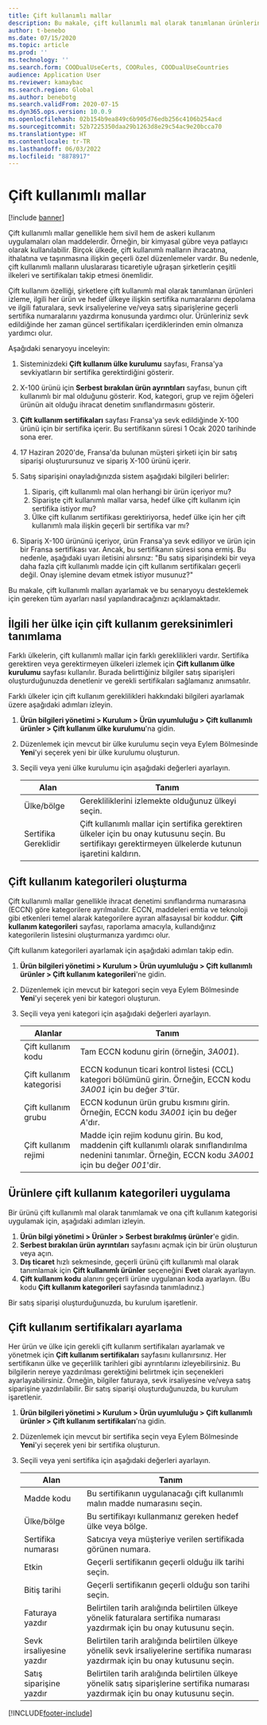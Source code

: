 ```yaml
---
title: Çift kullanımlı mallar
description: Bu makale, çift kullanımlı mal olarak tanımlanan ürünlerin nasıl izleneceğini, ilgili her ürün ve hedef ülkeye ilişkin sertifika numaralarının nasıl depolanacağını ve ilgili faturalara, sevk irsaliyelerine ve/veya satış siparişlerine geçerli sertifika numaralarının nasıl yazdırılacağını açıklar.
author: t-benebo
ms.date: 07/15/2020
ms.topic: article
ms.prod: ''
ms.technology: ''
ms.search.form: COODualUseCerts, COORules, COODualUseCountries
audience: Application User
ms.reviewer: kamaybac
ms.search.region: Global
ms.author: benebotg
ms.search.validFrom: 2020-07-15
ms.dyn365.ops.version: 10.0.9
ms.openlocfilehash: 02b154b9ea849c6b905d76edb256c4106b254acd
ms.sourcegitcommit: 52b7225350daa29b1263d8e29c54ac9e20bcca70
ms.translationtype: HT
ms.contentlocale: tr-TR
ms.lasthandoff: 06/03/2022
ms.locfileid: "8878917"
---
```

# <a name="dual-use-goods"></a>Çift kullanımlı mallar

[!include [banner](../includes/banner.md)]

Çift kullanımlı mallar genellikle hem sivil hem de askeri kullanım uygulamaları olan maddelerdir. Örneğin, bir kimyasal gübre veya patlayıcı olarak kullanılabilir. Birçok ülkede, çift kullanımlı malların ihracatına, ithalatına ve taşınmasına ilişkin geçerli özel düzenlemeler vardır. Bu nedenle, çift kullanımlı malların uluslararası ticaretiyle uğraşan şirketlerin çeşitli ilkeleri ve sertifikaları takip etmesi önemlidir.

Çift kullanım özelliği, şirketlere çift kullanımlı mal olarak tanımlanan ürünleri izleme, ilgili her ürün ve hedef ülkeye ilişkin sertifika numaralarını depolama ve ilgili faturalara, sevk irsaliyelerine ve/veya satış siparişlerine geçerli sertifika numaralarını yazdırma konusunda yardımcı olur. Ürünleriniz sevk edildiğinde her zaman güncel sertifikaları içerdiklerinden emin olmanıza yardımcı olur.

Aşağıdaki senaryoyu inceleyin:

1. Sisteminizdeki **Çift kullanım ülke kurulumu** sayfası, Fransa'ya sevkiyatların bir sertifika gerektirdiğini gösterir.
2. X-100 ürünü için **Serbest bırakılan ürün ayrıntıları** sayfası, bunun çift kullanımlı bir mal olduğunu gösterir. Kod, kategori, grup ve rejim öğeleri ürünün ait olduğu ihracat denetim sınıflandırmasını gösterir.
3. **Çift kullanım sertifikaları** sayfası Fransa'ya sevk edildiğinde X-100 ürünü için bir sertifika içerir. Bu sertifikanın süresi 1 Ocak 2020 tarihinde sona erer.
4. 17 Haziran 2020'de, Fransa'da bulunan müşteri şirketi için bir satış siparişi oluşturursunuz ve sipariş X-100 ürünü içerir.
5. Satış siparişini onayladığınızda sistem aşağıdaki bilgileri belirler:

    1. Sipariş, çift kullanımlı mal olan herhangi bir ürün içeriyor mu?
    2. Siparişte çift kullanımlı mallar varsa, hedef ülke çift kullanım için sertifika istiyor mu?
    3. Ülke çift kullanım sertifikası gerektiriyorsa, hedef ülke için her çift kullanımlı mala ilişkin geçerli bir sertifika var mı?

6. Sipariş X-100 ürününü içeriyor, ürün Fransa'ya sevk ediliyor ve ürün için bir Fransa sertifikası var. Ancak, bu sertifikanın süresi sona ermiş. Bu nedenle, aşağıdaki uyarı iletisini alırsınız: "Bu satış siparişindeki bir veya daha fazla çift kullanımlı madde için çift kullanım sertifikaları geçerli değil. Onay işlemine devam etmek istiyor musunuz?"

Bu makale, çift kullanımlı malları ayarlamak ve bu senaryoyu desteklemek için gereken tüm ayarları nasıl yapılandıracağınızı açıklamaktadır.

## <a name="define-dual-use-requirements-for-each-relevant-country"></a>İlgili her ülke için çift kullanım gereksinimleri tanımlama

Farklı ülkelerin, çift kullanımlı mallar için farklı gereklilikleri vardır. Sertifika gerektiren veya gerektirmeyen ülkeleri izlemek için **Çift kullanım ülke kurulumu** sayfası kullanılır. Burada belirttiğiniz bilgiler satış siparişleri oluşturduğunuzda denetlenir ve gerekli sertifikaları sağlamanız anımsatılır.

Farklı ülkeler için çift kullanım gereklilikleri hakkındaki bilgileri ayarlamak üzere aşağıdaki adımları izleyin.

1. **Ürün bilgileri yönetimi \> Kurulum \> Ürün uyumluluğu \> Çift kullanımlı ürünler \> Çift kullanım ülke kurulumu**'na gidin.
2. Düzenlemek için mevcut bir ülke kurulumu seçin veya Eylem Bölmesinde **Yeni**'yi seçerek yeni bir ülke kurulumu oluşturun.
3. Seçili veya yeni ülke kurulumu için aşağıdaki değerleri ayarlayın.

    | Alan | Tanım |
    |---|---|
    | Ülke/bölge | Gerekliliklerini izlemekte olduğunuz ülkeyi seçin. |
    | Sertifika Gereklidir | Çift kullanımlı mallar için sertifika gerektiren ülkeler için bu onay kutusunu seçin. Bu sertifikayı gerektirmeyen ülkelerde kutunun işaretini kaldırın. |

## <a name="create-dual-use-categories"></a>Çift kullanım kategorileri oluşturma

Çift kullanımlı mallar genellikle ihracat denetimi sınıflandırma numarasına (ECCN) göre kategorilere ayrılmalıdır. ECCN, maddeleri emtia ve teknoloji gibi etkenleri temel alarak kategorilere ayıran alfasayısal bir koddur. **Çift kullanım kategorileri** sayfası, raporlama amacıyla, kullandığınız kategorilerin listesini oluşturmanıza yardımcı olur.

Çift kullanım kategorileri ayarlamak için aşağıdaki adımları takip edin.

1. **Ürün bilgileri yönetimi \> Kurulum \> Ürün uyumluluğu \> Çift kullanımlı ürünler \> Çift kullanım kategorileri**'ne gidin.
2. Düzenlemek için mevcut bir kategori seçin veya Eylem Bölmesinde **Yeni**'yi seçerek yeni bir kategori oluşturun.
3. Seçili veya yeni kategori için aşağıdaki değerleri ayarlayın.

    | Alanlar | Tanım |
    |---|---|
    | Çift kullanım kodu | Tam ECCN kodunu girin (örneğin, *3A001*).|
    | Çift kullanım kategorisi | ECCN kodunun ticari kontrol listesi (CCL) kategori bölümünü girin. Örneğin, ECCN kodu *3A001* için bu değer *3*'tür. |
    | Çift kullanım grubu | ECCN kodunun ürün grubu kısmını girin. Örneğin, ECCN kodu *3A001* için bu değer *A*'dır. |
    | Çift kullanım rejimi | Madde için rejim kodunu girin. Bu kod, maddenin çift kullanımlı olarak sınıflandırılma nedenini tanımlar. Örneğin, ECCN kodu *3A001* için bu değer *001*'dir. |

## <a name="apply-dual-use-categories-to-products"></a>Ürünlere çift kullanım kategorileri uygulama

Bir ürünü çift kullanımlı mal olarak tanımlamak ve ona çift kullanım kategorisi uygulamak için, aşağıdaki adımları izleyin.

1. **Ürün bilgi yönetimi \> Ürünler \> Serbest bırakılmış ürünler**'e gidin.
1. **Serbest bırakılan ürün ayrıntıları** sayfasını açmak için bir ürün oluşturun veya açın.
1. **Dış ticaret** hızlı sekmesinde, geçerli ürünü çift kullanımlı mal olarak tanımlamak için **Çift kullanımlı ürünler** seçeneğini **Evet** olarak ayarlayın.
1. **Çift kullanım kodu** alanını geçerli ürüne uygulanan koda ayarlayın. (Bu kodu **Çift kullanım kategorileri** sayfasında tanımladınız.)

Bir satış siparişi oluşturduğunuzda, bu kurulum işaretlenir.

## <a name="set-up-dual-use-certificates"></a>Çift kullanım sertifikaları ayarlama

Her ürün ve ülke için gerekli çift kullanım sertifikaları ayarlamak ve yönetmek için **Çift kullanım sertifikaları** sayfasını kullanırsınız. Her sertifikanın ülke ve geçerlilik tarihleri gibi ayrıntılarını izleyebilirsiniz. Bu bilgilerin nereye yazdırılması gerektiğini belirtmek için seçenekleri ayarlayabilirsiniz. Örneğin, bilgiler faturaya, sevk irsaliyesine ve/veya satış siparişine yazdırılabilir. Bir satış siparişi oluşturduğunuzda, bu kurulum işaretlenir.

1. **Ürün bilgileri yönetimi \> Kurulum \> Ürün uyumluluğu \> Çift kullanımlı ürünler \> Çift kullanım sertifikaları**'na gidin.
2. Düzenlemek için mevcut bir sertifika seçin veya Eylem Bölmesinde **Yeni**'yi seçerek yeni bir sertifika oluşturun.
3. Seçili veya yeni sertifika için aşağıdaki değerleri ayarlayın.

    | Alan | Tanım |
    |---|---|
    | Madde kodu | Bu sertifikanın uygulanacağı çift kullanımlı malın madde numarasını seçin. |
    | Ülke/bölge | Bu sertifikayı kullanmanız gereken hedef ülke veya bölge. |
    | Sertifika numarası | Satıcıya veya müşteriye verilen sertifikada görünen numara. |
    | Etkin | Geçerli sertifikanın geçerli olduğu ilk tarihi seçin.|
    | Bitiş tarihi | Geçerli sertifikanın geçerli olduğu son tarihi seçin. |
    | Faturaya yazdır | Belirtilen tarih aralığında belirtilen ülkeye yönelik faturalara sertifika numarası yazdırmak için bu onay kutusunu seçin. |
    | Sevk irsaliyesine yazdır | Belirtilen tarih aralığında belirtilen ülkeye yönelik sevk irsaliyelerine sertifika numarası yazdırmak için bu onay kutusunu seçin. |
    | Satış siparişine yazdır | Belirtilen tarih aralığında belirtilen ülkeye yönelik satış siparişlerine sertifika numarası yazdırmak için bu onay kutusunu seçin. |


[!INCLUDE[footer-include](../../includes/footer-banner.md)]

